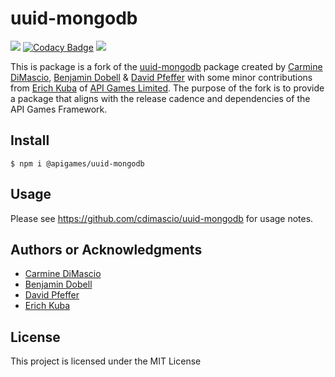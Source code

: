# uuid-mongodb

![](https://img.shields.io/badge/build-passing-brightgreen)
[![Codacy Badge](https://app.codacy.com/project/badge/Grade/bdf5b019f59c49968c912e05b87c7d5e)](https://www.codacy.com/gh/apigames-public/uuid-mongodb/dashboard?utm_source=github.com&amp;utm_medium=referral&amp;utm_content=apigames-public/uuid-mongodb&amp;utm_campaign=Badge_Grade)
![](https://img.shields.io/badge/license-MIT-blue)

This is package is a fork of the [uuid-mongodb](https://github.com/cdimascio/uuid-mongodb) package created by [Carmine DiMascio](https://github.com/cdimascio), [Benjamin Dobell](https://glassechidna.com.au/) & [David Pfeffer](https://github.com/bytenik) with some minor contributions from [Erich Kuba](https://github.com/erichkuba) of [API Games Limited](https://api.games).  The purpose of the fork is to provide a package that aligns with the release cadence and dependencies of the API Games Framework.

## Install

```shell 
$ npm i @apigames/uuid-mongodb 
```

## Usage

Please see https://github.com/cdimascio/uuid-mongodb for usage notes.

## Authors or Acknowledgments

*   [Carmine DiMascio](https://github.com/cdimascio)
*   [Benjamin Dobell](https://glassechidna.com.au/)
*   [David Pfeffer](https://github.com/bytenik)
*   [Erich Kuba](https://github.com/erichkuba)

## License

This project is licensed under the MIT License
